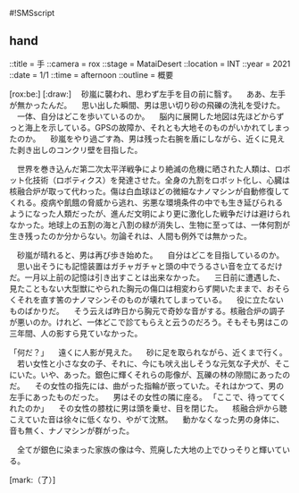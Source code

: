 #!SMSscript

## hand

::title = 手
::camera = rox
::stage = MataiDesert
::location = INT
::year = 2021
::date = 1/1
::time = afternoon
::outline = 概要

[rox:be:]
[:draw:]
　砂嵐に襲われ、思わず左手を目の前に翳す。
　ああ、左手が無かったんだ。
　思い出した瞬間、男は思い切り砂の飛礫の洗礼を受けた。
　一体、自分はどこを歩いているのか。
　脳内に展開した地図は先ほどからずっと海上を示している。GPSの故障か、それとも大地そのものがいかれてしまったのか。
　砂嵐をやり過ごす為、男は残った右腕を盾にしながら、近くに見えた剥き出しのコンクリ壁を目指した。

　世界を巻き込んだ第二次太平洋戦争により絶滅の危機に晒された人類は、ロボット化技術（ロボティクス）を発達させた。全身の九割をロボット化し、心臓は核融合炉が取って代わった。傷は白血球ほどの微細なナノマシンが自動修復してくれる。疫病や飢餓の脅威から逃れ、劣悪な環境条件の中でも生き延びられるようになった人類だったが、進んだ文明により更に激化した戦争だけは避けられなかった。地球上の五割の海と八割の緑が消失し、生物に至っては、一体何割が生き残ったのか分からない。勿論それは、人間も例外では無かった。

　砂嵐が晴れると、男は再び歩き始めた。
　自分はどこを目指しているのか。
　思い出そうにも記憶装置はガチャガチャと頭の中でうるさい音を立てるだけだ。一月以上前の記憶は引き出すことは出来なかった。
　三日前に遭遇した、見たこともない大型獣にやられた胸元の傷口は相変わらず開いたままで、おそらくそれを直す筈のナノマシンそのものが壊れてしまっている。
　役に立たないものばかりだ。
　そう云えば昨日から胸元で奇妙な音がする。核融合炉の調子が悪いのか。けれど、一体どこで診てもらえと云うのだろう。そもそも男はこの三年間、人の影すら見ていなかった。

「何だ？」
　遠くに人影が見えた。
　砂に足を取られながら、近くまで行く。
　若い女性と小さな女の子、それに、今にも吠え出しそうな元気な子犬が、そこにいた。いや、あった。銀色に輝くそれらの彫像が、瓦礫の林の隙間にあったのだ。
　その女性の指先には、曲がった指輪が嵌っていた。それはかつて、男の左手にあったものだった。
　男はその女性の隣に座る。
「ここで、待っててくれたのか」
　その女性の膝枕に男は頭を乗せ、目を閉じた。
　核融合炉から聴こえていた音は徐々に低くなり、やがて沈黙。
　動かなくなった男の身体に、音も無く、ナノマシンが群がった。

　全てが銀色に染まった家族の像は今、荒廃した大地の上でひっそりと輝いている。

[mark:（了）]
